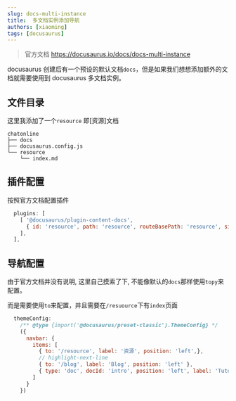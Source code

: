 ```yaml
---
slug: docs-multi-instance
title:  多文档实例添加导航
authors: [xiaoming]
tags: [docusaurus]
---
```


> 官方文档 https://docusaurus.io/docs/docs-multi-instance

docusaurus 创建后有一个预设的默认文档```docs```，但是如果我们想想添加额外的文档就需要使用到 docusaurus 多文档实例。

## 文件目录

这里我添加了一个`resource` 即[资源]文档

```
chatonline
├── docs
├── docusaurus.config.js
└── resource
    └── index.md
```

## 插件配置

按照官方文档配置插件

```js
  plugins: [
    [ '@docusaurus/plugin-content-docs',
      { id: 'resource', path: 'resource', routeBasePath: 'resource', sidebarPath: require.resolve('./sidebars.js'), }
    ],
  ],
```

## 导航配置

由于官方文档并没有说明, 这里自己摸索了下, 不能像默认的`docs`那样使用`topy`来配置。

而是需要使用`to`来配置，并且需要在`/resuource`下有`index`页面

```js
  themeConfig:
    /** @type {import('@docusaurus/preset-classic').ThemeConfig} */
    ({
      navbar: {
        items: [
          { to: '/resource', label: '资源', position: 'left',},
          // highlight-next-line
          { to: '/blog', label: 'Blog', position: 'left' },
          { type: 'doc', docId: 'intro', position: 'left', label: 'Tutorial' },
        ]
      }
    })
```